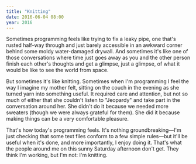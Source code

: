 ```yaml
---
title: "Knitting"
date: 2016-06-04 08:00
year: 2016
---
```

<p>
  Sometimes programming feels like trying to fix a leaky pipe,
  one that's rusted half-way through
  and just barely accessible in an awkward corner
  behind some moldy water-damaged drywall.
  And sometimes it's like one of those conversations where time just goes away
  as you and the other person finish each other's thoughts and get a glimpse,
  just a glimpse,
  of what it would be like to see the world from space.
</p>
<p>
  But sometimes it's like knitting.
  Sometimes when I'm programming I feel the way I imagine my mother felt,
  sitting on the couch in the evening
  as she turned yarn into something useful.
  It required care and attention,
  but not so much of either that she couldn't listen to "Jeopardy"
  and take part in the conversation around her.
  She didn't do it because we needed more sweaters
  (though we were always grateful for them).
  She did it because making things can be a very comfortable pleasure.
</p>
<p>
  That's how today's programming feels.
  It's nothing groundbreaking&mdash;I'm just checking that
  some text files conform to a few simple rules&mdash;but
  it'll be useful when it's done,
  and more importantly,
  I enjoy doing it.
  That's what the people around me on this sunny Saturday afternoon don't get.
  They think I'm working, but I'm not:
  I'm knitting.
</p>
